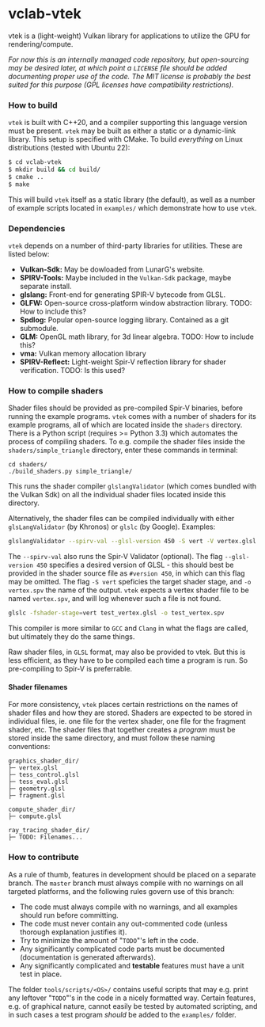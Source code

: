 # vclab-vtek

vtek is a (light-weight) Vulkan library for applications to utilize the GPU for rendering/compute.

_For now this is an internally managed code repository, but open-sourcing may be desired later,
at which point a `LICENSE` file should be added documenting proper use of the code. The MIT license
is probably the best suited for this purpose (GPL licenses have compatibility restrictions)._

### How to build ###

`vtek` is built with C++20, and a compiler supporting this language version must be present.
`vtek` may be built as either a static or a dynamic-link library. This setup is specified with CMake.
To build _everything_ on Linux distributions (tested with Ubuntu 22):

```bash
$ cd vclab-vtek
$ mkdir build && cd build/
$ cmake ..
$ make
```

This will build `vtek` itself as a static library (the default), as well as a number of example
scripts located in `examples/` which demonstrate how to use `vtek`.

### Dependencies ###

`vtek` depends on a number of third-party libraries for utilities. These are listed below:

- **Vulkan-Sdk:** May be dowloaded from LunarG's website.
- **SPIRV-Tools:** Maybe included in the `Vulkan-Sdk` package, maybe separate install.
- **glslang:** Front-end for generating SPIR-V bytecode from GLSL.
- **GLFW:** Open-source cross-platform window abstraction library. TODO: How to include this?
- **Spdlog:** Popular open-source logging library. Contained as a git submodule.
- **GLM:** OpenGL math library, for 3d linear algebra. TODO: How to include this?
- **vma:** Vulkan memory allocation library
- **SPIRV-Reflect:** Light-weight Spir-V reflection library for shader verification. TODO: Is this used?

### How to compile shaders ###

Shader files should be provided as pre-compiled Spir-V binaries, before running the example
programs. `vtek` comes with a number of shaders for its example programs, all of which are
located inside the `shaders` directory. There is a Python script (requires >= Python 3.3)
which automates the process of compiling shaders. To e.g. compile the shader files inside
the `shaders/simple_triangle` directory, enter these commands in terminal:
```
cd shaders/
./build_shaders.py simple_triangle/
```
This runs the shader compiler `glslangValidator` (which comes bundled with the Vulkan Sdk)
on all the individual shader files located inside this directory.

Alternatively, the shader files can be compiled individually with either `glsLangValidator`
(by Khronos) or `glslc` (by Google). Examples:
```bash
glslangValidator --spirv-val --glsl-version 450 -S vert -V vertex.glsl -o vertex.spv
```
The `--spirv-val` also runs the Spir-V Validator (optional). The flag `--glsl-version 450`
specifies a desired version of GLSL - this should best be provided in the shader source file
as `#version 450`, in which can this flag may be omitted. The flag `-S vert` speficies the
target shader stage, and `-o vertex.spv` the name of the output. `vtek` expects a vertex
shader file to be named `vertex.spv`, and will log whenever such a file is not found.

```bash
glslc -fshader-stage=vert test_vertex.glsl -o test_vertex.spv
```
This compiler is more similar to `GCC` and `Clang` in what the flags are called, but ultimately
they do the same things.

Raw shader files, in `GLSL` format, may also be provided to vtek. But this is less efficient,
as they have to be compiled each time a program is run. So pre-compiling to Spir-V is
preferrable.

#### Shader filenames ####

For more consistency, `vtek` places certain restrictions on the names of shader files and
how they are stored. Shaders are expected to be stored in individual files, ie. one file
for the vertex shader, one file for the fragment shader, etc. The shader files that together
creates a _program_ must be stored inside the same directory, and must follow these naming
conventions:

```
graphics_shader_dir/
├─ vertex.glsl
├─ tess_control.glsl
├─ tess_eval.glsl
├─ geometry.glsl
├─ fragment.glsl

compute_shader_dir/
├─ compute.glsl

ray_tracing_shader_dir/
├─ TODO: Filenames...
```

### How to contribute ###

As a rule of thumb, features in development should be placed on a separate branch. The `master`
branch must always compile with no warnings on all targeted platforms, and the following rules
govern use of this branch:

- The code must always compile with no warnings, and all examples should run before committing.
- The code must never contain any out-commented code (unless thorough explanation justifies it).
- Try to minimize the amount of "`TODO`"'s left in the code.
- Any significantly complicated code parts must be documented (documentation is generated afterwards).
- Any significantly complicated and **testable** features must have a unit test in place.

The folder `tools/scripts/<OS>/` contains useful scripts that may e.g. print any leftover "`TODO`"'s
in the code in a nicely formatted way. Certain features, e.g. of graphical nature, cannot easily be
tested by automated scripting, and in such cases a test program _should_ be added to the `examples/`
folder.
